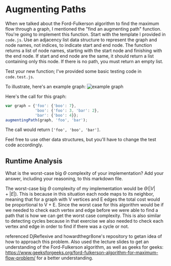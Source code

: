 # Augmenting Paths

When we talked about the Ford-Fulkerson algorithm to find the maximum flow
through a graph, I mentioned the "find an augmenting path" function. You're
going to implement this function. Start with the template I provided in
`code.js`. Use an adjacency list data structure to represent the graph and node
names, not indices, to indicate start and end node. The function returns a list
of node names, starting with the start node and finishing with the end node. If
start and end node are the same, it should return a list containing only this
node. If there is no path, you must return an empty list.

Test your new function; I've provided some basic testing code in `code.test.js`.

To illustrate, here's an example graph:
![example graph](graph.png)

Here's the call for this graph:

```javascript
var graph = {'foo': {'boo': 7},
             'boo': {'foo': 3, 'bar': 2},
             'bar': {'boo': 4}};
augmentingPath(graph, 'foo', 'bar');
```

The call would return `['foo', 'boo', 'bar']`.

Feel free to use other data structures, but you'll have to change the test code
accordingly.

## Runtime Analysis

What is the worst-case big $\Theta$ complexity of your implementation? Add your
answer, including your reasoning, to this markdown file.

The worst-case big $\Theta$ complexity of my implementation would be $\Theta (|V| + |E|)$. This is because in this situation each node maps to its neighbor, meaning that for a graph with V vertices and E edges the total cost would be proportional to V + E. Since the worst case for this algorithm would be if we needed to check each vertex and edge before we were able to find a path that is how we can get the worst case complexity. This is also similar to detecting cycles because in that exercise we also needed to check each vertex and edge in order to find if there was a cycle or not. 

referenced DjReflexive and howardthegr8one's repository to getan idea of how to approach this problem. Also used the lecture slides to get an understanding of the Ford-Fulkerson algorithm, as well as geeks for geeks: https://www.geeksforgeeks.org/ford-fulkerson-algorithm-for-maximum-flow-problem/ for a better understanding. 